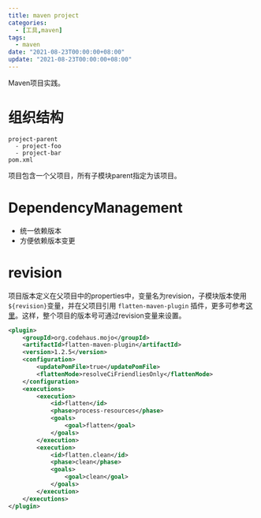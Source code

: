 ```yaml
---
title: maven project
categories:  
  - [工具,maven]
tags:
  - maven
date: "2021-08-23T00:00:00+08:00"
update: "2021-08-23T00:00:00+08:00"
---
```


Maven项目实践。

# 组织结构

```shell
project-parent
  - project-foo
  - project-bar
pom.xml
```

项目包含一个父项目，所有子模块parent指定为该项目。

# DependencyManagement

- 统一依赖版本
- 方便依赖版本变更

# revision

项目版本定义在父项目中的properties中，变量名为revision，子模块版本使用`${revision}`变量，并在父项目引用 `flatten-maven-plugin` 插件，更多可参考[这里](https://stackoverflow.com/questions/10582054/maven-project-version-inheritance-do-i-have-to-specify-the-parent-version/51969067#51969067)。这样，整个项目的版本号可通过revision变量来设置。

```xml
<plugin>
    <groupId>org.codehaus.mojo</groupId>
    <artifactId>flatten-maven-plugin</artifactId>
    <version>1.2.5</version>
    <configuration>
        <updatePomFile>true</updatePomFile>
        <flattenMode>resolveCiFriendliesOnly</flattenMode>
    </configuration>
    <executions>
        <execution>
            <id>flatten</id>
            <phase>process-resources</phase>
            <goals>
                <goal>flatten</goal>
            </goals>
        </execution>
        <execution>
            <id>flatten.clean</id>
            <phase>clean</phase>
            <goals>
                <goal>clean</goal>
            </goals>
        </execution>
    </executions>
</plugin>
```



